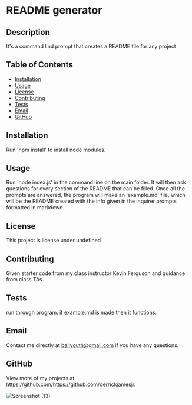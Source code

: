 # README generator

  ## Description 
  It's a command lind prompt that creates a README file for any project

  ## Table of Contents
  * [Installation](#installation)
  * [Usage](#usage)
  * [License](#license)
  * [Contributing](#contributing)
  * [Tests](#tests)
  * [Email](#email)
  * [GitHub](#github)
  
  ## Installation 
  Run 'npm install' to install node modules.

  ## Usage 
  Run 'node index.js' in the command line on the main folder. It will then ask questions for every section of the README that can be filled. Once all the prompts are answered, the program will make an 'example.md' file, which will be the README created with the info given in the inquirer prompts formatted in markdown.

  ## License 
  This project is license under undefined

  ## Contributing 
  Given starter code from my class instructor Kevin Ferguson and guidance from class TAs.

  ## Tests
  run through program. if example.md is made then it functions.

  ## Email
  Contact me directly at ballyouth@gmail.com if you have any questions.
  
  ## GitHub
  View more of my projects at https://github.com/https://github.com/derrickjamesjr.
  
  
  ![Screenshot (13)](https://user-images.githubusercontent.com/104513818/195460307-e39470ec-3f89-49dc-8ee4-53382fb52df4.png)

